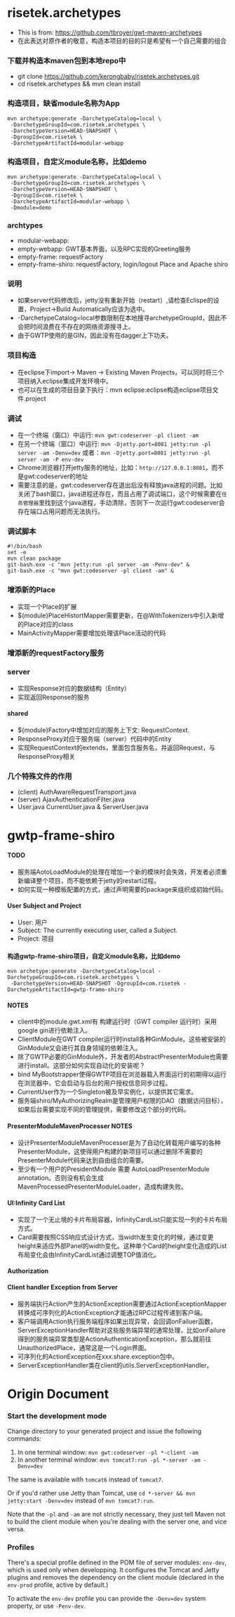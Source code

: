 risetek.archetypes
====================
* This is from: https://github.com/tbroyer/gwt-maven-archetypes
* 在此表达对原作者的敬意，构造本项目的目的只是希望有一个自己需要的组合

### 下载并构造本maven包到本地repo中
* git clone https://github.com/kerongbaby/risetek.archetypes.git
* cd risetek.archetypes && mvn clean install

### 构造项目，缺省module名称为App
```
mvn archetype:generate -DarchetypeCatalog=local \
 -DarchetypeGroupId=com.risetek.archetypes \
 -DarchetypeVersion=HEAD-SNAPSHOT \
 -DgroupId=com.risetek \
 -DarchetypeArtifactId=modular-webapp
```

### 构造项目，自定义module名称，比如demo
```
mvn archetype:generate -DarchetypeCatalog=local \
 -DarchetypeGroupId=com.risetek.archetypes \
 -DarchetypeVersion=HEAD-SNAPSHOT \
 -DgroupId=com.risetek \
 -DarchetypeArtifactId=modular-webapp \
 -Dmodule=demo
```

### archtypes
* modular-webapp:
* empty-webapp: GWT基本界面，以及RPC实现的Greeting服务
* empty-frame: requestFactory
* empty-frame-shiro: requestFactory, login/logout Place and Apache shiro


### 说明
* 如果server代码修改后，jetty没有重新开始（restart）,请检查Eclispe的设置，Project->Build Automatically应该为选中。
* -DarchetypeCatalog=local参数限制在本地搜寻archetypeGroupId，因此不会把时间浪费在不存在的网络资源搜寻上。
* 由于GWTP使用的是GIN，因此没有在dagger上下功夫。

### 项目构造
* 在eclipse下import-> Maven -> Existing Maven Projects，可以同时将三个项目纳入eclipse集成开发环境中。
* 也可以在生成的项目目录下执行：mvn eclipse:eclipse构造eclipse项目文件.project

### 调试
* 在一个终端（窗口）中运行: `mvn gwt:codeserver -pl client -am`
* 在另一个终端（窗口）中运行: `mvn -Djetty.port=8081 jetty:run -pl server -am -Denv=dev` 或者：`mvn -Djetty.port=8081 jetty:run -pl server -am -P env-dev`
* Chrome浏览器打开jetty服务的地址，比如：`http://127.0.0.1:8081`，而不是gwt:codeserver的地址
* 需要注意的是，gwt:codeserver存在退出后没有释放java进程的问题。比如关闭了bash窗口，java进程还存在，而且占用了调试端口，这个时候需要在`任务管理器`里找到这个java进程，手动清除，否则下一次运行gwt:codeserver会存在端口占用问题而无法执行。

### 调试脚本
```
#!/bin/bash
set -e
mvn clean package
git-bash.exe -c "mvn jetty:run -pl server -am -Penv-dev" &
git-bash.exe -c "mvn gwt:codeserver -pl client -am" &
```

### 增添新的Place
* 实现一个Place的扩展
* ${module}PlaceHistortMapper需要更新，在@WithTokenizers中引入新增的Place对应的class
* MainActivityMapper需要增加处理该Place活动的代码

### 增添新的requestFactory服务
### server
* 实现Response对应的数据结构（Entity）
* 实现返回Response的服务

#### shared
* ${module}Factory中增加对应的服务上下文: RequestContext.
* ResponseProxy对应于服务端（server）代码中的Entity
* 实现RequestContext的extends，里面包含服务名，并返回Request<T>，<T>与ResponseProxy相关

### 几个特殊文件的作用
* (client) AuthAwareRequestTransport.java
* (server) AjaxAuthenticationFilter.java
* User.java CurrentUser.java & ServerUser.java

gwtp-frame-shiro
====================
#### TODO
* 服务端AotoLoadModule的处理在增加一个新的模块时会失效，开发者必须重新编译整个项目，而不能依赖于jetty的restart过程。
* 如何实现一种模板配置的方式，通过声明需要的package来组织成初始代码。

#### User Subject and Project
* User: 用户
* Subject: The currently executing user, called a Subject.
* Project: 项目

#### 构造gwtp-frame-shiro项目，自定义module名称，比如demo
```
mvn archetype:generate -DarchetypeCatalog=local -DarchetypeGroupId=com.risetek.archetypes \
 -DarchetypeVersion=HEAD-SNAPSHOT -DgroupId=com.risetek -DarchetypeArtifactId=gwtp-frame-shiro
```

#### NOTES
* client中的module.gwt.xml有<set-configuration-property name="gin.ginjector.modules" value="com.risetek.entry.ClientModule"/> 构建运行时（GWT compiler 运行时）采用google gin进行依赖注入。
* ClientModule在GWT compiler运行时install各种GinModule。这些被安装的GinModule又会进行其自身领域的依赖注入。
* 除了GWTP必要的GinModule外，开发者的AbstractPresenterModule也需要进行install。这部分如何实现自动化的安装呢？
* bind MyBootstrapper使得GWTP项目在浏览器载入界面运行的初期得以运行在浏览器中，它会启动与后台的用户授权信息同步过程。
* CurrentUser作为一个Singleton被及早实例化，以提供其它需求。
* 服务端shiro/MyAuthorizingRealm是管理用户权限的DAO（数据访问目标），如果后台需要实现不同的管理提供，需要修改这个部分的代码。

#### PresenterModuleMavenProcesser NOTES
* 设计PresenterModuleMavenProcesser是为了自动化转载用户编写的各种PresenterModule，这使得用户构建的新项目可以通过删除不需要的PresenterModule代码来达到自由组合的需要。
* 至少有一个用户的PresidentModule 需要 AutoLoadPresenterModule annotation。否则没有机会生成 MavenProcessedPresenterModuleLoader，造成构建失败。 

#### UI:Infinity Card List
* 实现了一个无止境的卡片布局容器，InfinityCardList只能实现一列的卡片布局方式。
* Card需要按照CSS响应式设计方式，当width发生变化的时候，通过变更height来适应外部Panel的width变化。这种单个Card的height变化造成的List布局变化会由InfinityCardList通过调整TOP值消化。

#### Authorization

#### Client handler Exception from Server
* 服务端执行Action产生的ActionException需要通过ActionExceptionMapper转换成可序列化的ActionException才能通过RPC过程传递到客户端。
* 客户端调用Action执行服务端程序如果出现异常，会回调onFailuer函数，ServerExceptionHandler帮助对这些服务端异常的通常处理，比如onFailure得到的服务端异常类型是ActionAuthenticationException，那么就前往UnauthorizedPlace，通常这是一个Login界面。
* 可序列化的ActionException在xxx.share.exception包中。
* ServerExceptionHandler类在client的utils.ServerExceptionHandler。

Origin Document
==================================

### Start the development mode

Change directory to your generated project and issue the following commands:

1. In one terminal window: `mvn gwt:codeserver -pl *-client -am`
2. In another terminal window: `mvn tomcat7:run -pl *-server -am -Denv=dev`

The same is available with `tomcat6` instead of `tomcat7`.

Or if you'd rather use Jetty than Tomcat, use `cd *-server && mvn jetty:start -Denv=dev` instead of `mvn tomcat7:run`.

Note that the `-pl` and `-am` are not strictly necessary, they just tell Maven not to
build the client module when you're dealing with the server one, and vice versa.


### Profiles

There's a special profile defined in the POM file of server modules:
`env-dev`, which is used only when developping. It configures the Tomcat and Jetty
plugins and removes the dependency on the client module (declared in the `env-prod`
profile, active by default.)

To activate the `env-dev` profile you can provide the `-Denv=dev` system property, or
use `-Penv-dev`.
